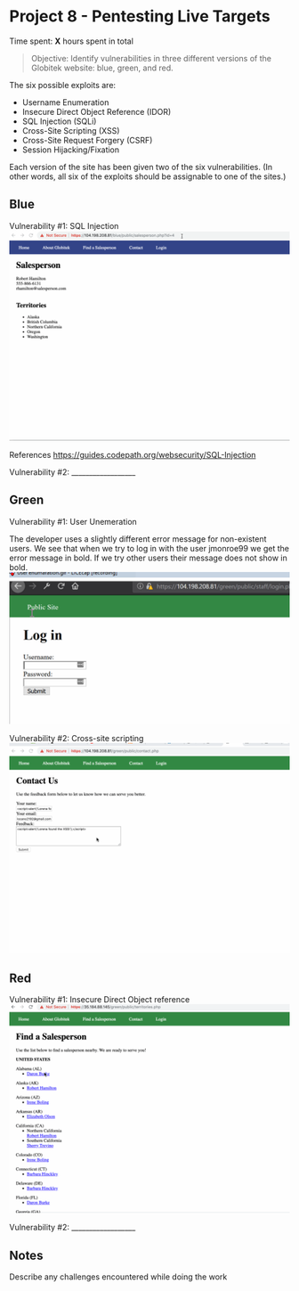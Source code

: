 # Project 8 - Pentesting Live Targets

Time spent: **X** hours spent in total

> Objective: Identify vulnerabilities in three different versions of the Globitek website: blue, green, and red.

The six possible exploits are:
* Username Enumeration
* Insecure Direct Object Reference (IDOR)
* SQL Injection (SQLi)
* Cross-Site Scripting (XSS)
* Cross-Site Request Forgery (CSRF)
* Session Hijacking/Fixation

Each version of the site has been given two of the six vulnerabilities. (In other words, all six of the exploits should be assignable to one of the sites.)

## Blue

Vulnerability #1: SQL Injection
![](https://github.com/lcano8/Codepath/blob/master/Week%209/SQL%20injection.gif)

References
https://guides.codepath.org/websecurity/SQL-Injection

Vulnerability #2: __________________
![]()


## Green

Vulnerability #1: User Unemeration

The developer uses a slightly different error message for non-existent users. We see that when we try to log in with the user jmonroe99 we get the error message in bold. If we try other users their message does not show in bold. 
 ![](https://github.com/lcano8/Codepath/blob/master/Week%209/User%20enumaration.gif)

Vulnerability #2: Cross-site scripting
 ![](https://github.com/lcano8/Codepath/blob/master/Week%209/Cross-site%20scripting.gif)


## Red

Vulnerability #1: Insecure Direct Object reference
![](https://github.com/lcano8/Codepath/blob/master/Week%209/IDOR.gif)

Vulnerability #2: __________________


## Notes

Describe any challenges encountered while doing the work

